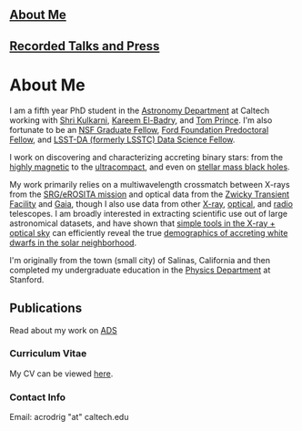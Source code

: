 ## [About Me](https://acrodrig98.github.io/)
## [Recorded Talks and Press](https://acrodrig98.github.io/talks)

# About Me
I am a fifth year PhD student in the [Astronomy Department](https://www.astro.caltech.edu) at Caltech working with [Shri Kulkarni](https://sites.astro.caltech.edu/~srk/), [Kareem El-Badry](https://kareemelbadry.github.io/), and [Tom Prince](http://www.srl.caltech.edu/~prince/). I'm also fortunate to be an [NSF Graduate Fellow](https://www.nsfgrfp.org/), [Ford Foundation Predoctoral Fellow](https://www.nationalacademies.org/our-work/ford-foundation-fellowships), and [LSST-DA (formerly LSSTC) Data Science Fellow](https://lsstdiscoveryalliance.org/programs/data-science-fellowship/).

I work on discovering and characterizing accreting binary stars: from the [highly magnetic](https://ui.adsabs.harvard.edu/abs/2023ApJ...945..141R/abstract) to the [ultracompact](https://ui.adsabs.harvard.edu/abs/2023ApJ...954...63R/abstract), and even on [stellar mass black holes](https://ui.adsabs.harvard.edu/abs/2024PASP..136b4203R/abstract). 

My work primarily relies on a multiwavelength crossmatch between X-rays from the [SRG/eROSITA mission](https://www.mpe.mpg.de/eROSITA) and optical data from the [Zwicky Transient Facility](https://www.ztf.caltech.edu) and [Gaia](https://www.esa.int/Science_Exploration/Space_Science/Gaia_overview), though I also use data from other [X-ray](https://chandra.harvard.edu/), [optical](https://www.keckobservatory.org/), and [radio](https://www.vla.nrao.edu/) telescopes. I am broadly interested in extracting scientific use out of large astronomical datasets, and have shown that [simple tools in the X-ray + optical sky](https://ui.adsabs.harvard.edu/abs/2024PASP..136e4201R/abstract) can efficiently reveal the true [demographics of accreting white dwarfs in the solar neighborhood](https://ui.adsabs.harvard.edu/abs/2024arXiv240816053R/abstract).


I'm originally from the town (small city) of Salinas, California and then completed my undergraduate education in the [Physics Department](https://physics.stanford.edu) at Stanford.

## Publications
Read about my work on [ADS]([https://ui.adsabs.harvard.edu/search/filter_database_fq_database=AND&filter_database_fq_database=database%3A%22astronomy%22&fq=%7B!type%3Daqp%20v%3D%24fq_database%7D&fq_database=(database%3A%22astronomy%22)&p_=0&q=orcid%3A0000-0003-4189-9668&sort=date%20desc%2C%20bibcode%20desc](https://ui.adsabs.harvard.edu/search/filter_database_fq_database=AND&filter_database_fq_database=((database%3Aastronomy%20OR%20database%3Aphysics))&filter_database_fq_database=database%3A%22astronomy%22&fq=%7B!type%3Daqp%20v%3D%24fq_database%7D&fq_database=(((database%3Aastronomy%20OR%20database%3Aphysics))%20AND%20database%3A%22astronomy%22)&p_=0&q=orcid%3A0000-0003-4189-9668%20OR%20author%3A%22rodriguez%2C%20antonio%20c.%22%20year%3A2022-%20&sort=date%20desc%2C%20bibcode%20desc))

### Curriculum Vitae
My CV can be viewed <a href="https://acrodrig98.github.io/CV_Nov2023.pdf">here</a>.

### Contact Info
Email: acrodrig "at" caltech.edu
